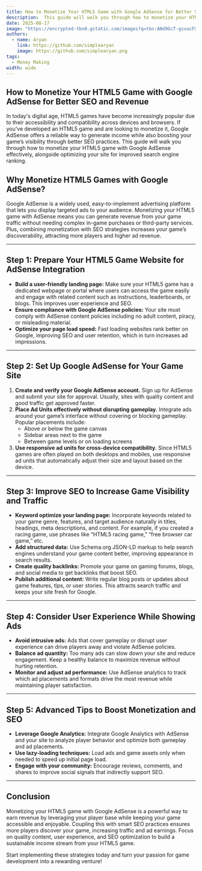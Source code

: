 ```yaml
---
title: How to Monetize Your HTML5 Game with Google AdSense for Better SEO and Revenue
description:  This guide will walk you through how to monetize your HTML5 game with Google AdSense effectively, alongside optimizing your site for improved search engine ranking.
date: 2025-08-17
image: "https://encrypted-tbn0.gstatic.com/images?q=tbn:ANd9GcT-gsxucFXcTdCRcaE14zIZr9mR0_xuq2th9Q&s"
authors:
  - name: Aryan
    link: https://github.com/simplearyan
    image: https://github.com/simplearyan.png
tags:
  - Money Making
width: wide
---
```



## How to Monetize Your HTML5 Game with Google AdSense for Better SEO and Revenue

In today's digital age, HTML5 games have become increasingly popular due to their accessibility and compatibility across devices and browsers. If you’ve developed an HTML5 game and are looking to monetize it, Google AdSense offers a reliable way to generate income while also boosting your game’s visibility through better SEO practices. This guide will walk you through how to monetize your HTML5 game with Google AdSense effectively, alongside optimizing your site for improved search engine ranking.

## Why Monetize HTML5 Games with Google AdSense?

Google AdSense is a widely used, easy-to-implement advertising platform that lets you display targeted ads to your audience. Monetizing your HTML5 game with AdSense means you can generate revenue from your game traffic without needing complex in-game purchases or third-party services. Plus, combining monetization with SEO strategies increases your game’s discoverability, attracting more players and higher ad revenue.

***

## Step 1: Prepare Your HTML5 Game Website for AdSense Integration

- **Build a user-friendly landing page:** Make sure your HTML5 game has a dedicated webpage or portal where users can access the game easily and engage with related content such as instructions, leaderboards, or blogs. This improves user experience and SEO.
- **Ensure compliance with Google AdSense policies:** Your site must comply with AdSense content policies including no adult content, piracy, or misleading material.
- **Optimize your page load speed:** Fast loading websites rank better on Google, improving SEO and user retention, which in turn increases ad impressions.

***

## Step 2: Set Up Google AdSense for Your Game Site

1. **Create and verify your Google AdSense account.**
Sign up for AdSense and submit your site for approval. Usually, sites with quality content and good traffic get approved faster.
2. **Place Ad Units effectively without disrupting gameplay.**
Integrate ads around your game’s interface without covering or blocking gameplay. Popular placements include:
    - Above or below the game canvas
    - Sidebar areas next to the game
    - Between game levels or on loading screens
3. **Use responsive ad units for cross-device compatibility.**
Since HTML5 games are often played on both desktops and mobiles, use responsive ad units that automatically adjust their size and layout based on the device.

***

## Step 3: Improve SEO to Increase Game Visibility and Traffic

- **Keyword optimize your landing page:** Incorporate keywords related to your game genre, features, and target audience naturally in titles, headings, meta descriptions, and content. For example, if you created a racing game, use phrases like “HTML5 racing game,” “free browser car game,” etc.
- **Add structured data:** Use Schema.org JSON-LD markup to help search engines understand your game content better, improving appearance in search results.
- **Create quality backlinks:** Promote your game on gaming forums, blogs, and social media to get backlinks that boost SEO.
- **Publish additional content:** Write regular blog posts or updates about game features, tips, or user stories. This attracts search traffic and keeps your site fresh for Google.

***

## Step 4: Consider User Experience While Showing Ads

- **Avoid intrusive ads:** Ads that cover gameplay or disrupt user experience can drive players away and violate AdSense policies.
- **Balance ad quantity:** Too many ads can slow down your site and reduce engagement. Keep a healthy balance to maximize revenue without hurting retention.
- **Monitor and adjust ad performance:** Use AdSense analytics to track which ad placements and formats drive the most revenue while maintaining player satisfaction.

***

## Step 5: Advanced Tips to Boost Monetization and SEO

- **Leverage Google Analytics:** Integrate Google Analytics with AdSense and your site to analyze player behavior and optimize both gameplay and ad placements.
- **Use lazy-loading techniques:** Load ads and game assets only when needed to speed up initial page load.
- **Engage with your community:** Encourage reviews, comments, and shares to improve social signals that indirectly support SEO.

***

## Conclusion

Monetizing your HTML5 game with Google AdSense is a powerful way to earn revenue by leveraging your player base while keeping your game accessible and enjoyable. Coupling this with smart SEO practices ensures more players discover your game, increasing traffic and ad earnings. Focus on quality content, user experience, and SEO optimization to build a sustainable income stream from your HTML5 game.

Start implementing these strategies today and turn your passion for game development into a rewarding venture!

